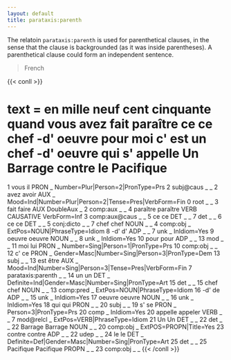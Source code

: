 ```yaml
---
layout: default
title: parataxis:parenth
---
```


The relatoin `parataxis:parenth` is used for parenthetical clauses, in the sense that the clause is backgrounded (as it was inside parentheses). A parenthetical clause could form an independent sentence.

>French

{{< conll >}}
# text = en mille neuf cent cinquante quand vous avez fait paraître ce ce chef -d' oeuvre pour moi c' est un chef -d' oeuvre qui s' appelle Un Barrage contre le Pacifique
1	vous	il	PRON	_	Number=Plur|Person=2|PronType=Prs	2	subj@caus	_	_
2	avez	avoir	AUX	_	Mood=Ind|Number=Plur|Person=2|Tense=Pres|VerbForm=Fin	0	root	_	_
3	fait	faire	AUX	DoubleAux	_	2	comp:aux	_	_
4	paraître	paraître	VERB	CAUSATIVE	VerbForm=Inf	3	comp:aux@caus	_	_
5	ce	ce	DET	_	_	7	det	_	_
6	ce	ce	DET	_	_	5	conj:dicto	_	_
7	chef	chef	NOUN	_	_	4	comp:obj	_	ExtPos=NOUN|PhraseType=Idiom
8	-d'	d'	ADP	_	_	7	unk	_	InIdiom=Yes
9	oeuvre	oeuvre	NOUN	_	_	8	unk	_	InIdiom=Yes
10	pour	pour	ADP	_	_	13	mod	_	_
11	moi	lui	PRON	_	Number=Sing|Person=1|PronType=Prs	10	comp:obj	_	_
12	c'	ce	PRON	_	Gender=Masc|Number=Sing|Person=3|PronType=Dem	13	subj	_	_
13	est	être	AUX	_	Mood=Ind|Number=Sing|Person=3|Tense=Pres|VerbForm=Fin	7	parataxis:parenth	_	_
14	un	un	DET	_	Definite=Ind|Gender=Masc|Number=Sing|PronType=Art	15	det	_	_
15	chef	chef	NOUN	_	_	13	comp:pred	_	ExtPos=NOUN|PhraseType=Idiom
16	-d'	de	ADP	_	_	15	unk	_	InIdiom=Yes
17	oeuvre	oeuvre	NOUN	_	_	16	unk	_	InIdiom=Yes
18	qui	qui	PRON	_	_	20	subj	_	_
19	s'	se	PRON	_	Person=3|PronType=Prs	20	comp	_	InIdiom=Yes
20	appelle	appeler	VERB	_	_	7	mod@relcl	_	ExtPos=VERB|PhraseType=Idiom
21	Un	Un	DET	_	_	22	det	_	_
22	Barrage	Barrage	NOUN	_	_	20	comp:obj	_	ExtPOS=PROPN|Title=Yes
23	contre	contre	ADP	_	_	22	udep	_	_
24	le	le	DET	_	Definite=Def|Gender=Masc|Number=Sing|PronType=Art	25	det	_	_
25	Pacifique	Pacifique	PROPN	_	_	23	comp:obj	_	_
{{< /conll >}}